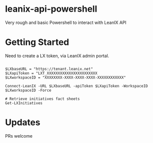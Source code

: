 # leanix-api-powershell

Very rough and basic Powershell to interact with LeanIX API

# Getting Started

Need to create a LX token, via LeanIX admin portal.

```

$LXbaseURL = "https://tenant.leanix.net"
$LXapiToken = "LXT_XXXXXXXXXXXXXXXXXXXXXXX
$LXworkspaceID = "XXXXXXXX-XXXX-XXXX-XXXX-XXXXXXXXXXXX"

Connect-LeanIX -URL $LXbaseURL -apiToken $LXapiToken -WorkspaceID $LXworkspaceID -Force

# Retrieve initiatives fact sheets
Get-LXInitiatives

```

# Updates

PRs welcome 
